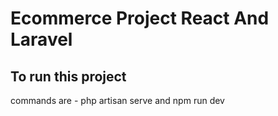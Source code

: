 <h1>Ecommerce Project React And Laravel</h1>
<h2>To run this project</h2>
commands are - php artisan serve and npm run dev

